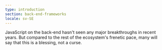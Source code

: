 ```yaml
---
type: introduction
section: back-end-frameworks
locale: sv-SE
---
```

 JavaScript on the back-end hasn't seen any major breakthroughs in recent years. 
But compared to the rest of the ecosystem's frenetic pace,
many will say that this is a blessing, not a curse. 
